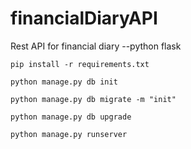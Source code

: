 # financialDiaryAPI
Rest API for financial diary --python flask

`pip install -r requirements.txt`

`python manage.py db init`

`python manage.py db migrate -m "init"`

`python manage.py db upgrade`

`python manage.py runserver`